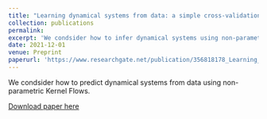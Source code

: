 ```yaml
---
title: "Learning dynamical systems from data: a simple cross-validation perspective, part II: nonparametric kernel flows"
collection: publications
permalink: 
excerpt: 'We condsider how to infer dynamical systems using non-parametric Kernel Flows.'
date: 2021-12-01
venue: Preprint
paperurl: 'https://www.researchgate.net/publication/356818178_Learning_dynamical_systems_from_data_a_simple_cross-validation_perspective_part_II_nonparametric_kernel_flows'
---
```

We condsider how to predict dynamical systems from data using non-parametric Kernel Flows.

[Download paper here](https://www.researchgate.net/publication/356818178_Learning_dynamical_systems_from_data_a_simple_cross-validation_perspective_part_II_nonparametric_kernel_flows/link/61aeea9bd3c8ae3fe3ecc6da/download)
